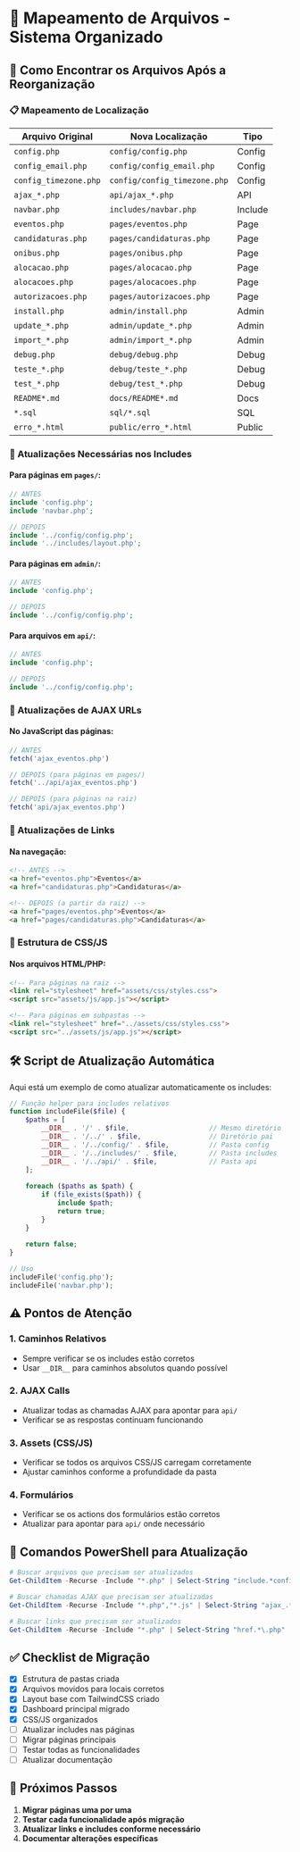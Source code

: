 # 📁 Mapeamento de Arquivos - Sistema Organizado

## 🔄 Como Encontrar os Arquivos Após a Reorganização

### 📋 Mapeamento de Localização

| Arquivo Original | Nova Localização | Tipo |
|------------------|------------------|------|
| `config.php` | `config/config.php` | Config |
| `config_email.php` | `config/config_email.php` | Config |
| `config_timezone.php` | `config/config_timezone.php` | Config |
| `ajax_*.php` | `api/ajax_*.php` | API |
| `navbar.php` | `includes/navbar.php` | Include |
| `eventos.php` | `pages/eventos.php` | Page |
| `candidaturas.php` | `pages/candidaturas.php` | Page |
| `onibus.php` | `pages/onibus.php` | Page |
| `alocacao.php` | `pages/alocacao.php` | Page |
| `alocacoes.php` | `pages/alocacoes.php` | Page |
| `autorizacoes.php` | `pages/autorizacoes.php` | Page |
| `install.php` | `admin/install.php` | Admin |
| `update_*.php` | `admin/update_*.php` | Admin |
| `import_*.php` | `admin/import_*.php` | Admin |
| `debug.php` | `debug/debug.php` | Debug |
| `teste_*.php` | `debug/teste_*.php` | Debug |
| `test_*.php` | `debug/test_*.php` | Debug |
| `README*.md` | `docs/README*.md` | Docs |
| `*.sql` | `sql/*.sql` | SQL |
| `erro_*.html` | `public/erro_*.html` | Public |

### 🔧 Atualizações Necessárias nos Includes

#### Para páginas em `pages/`:
```php
// ANTES
include 'config.php';
include 'navbar.php';

// DEPOIS
include '../config/config.php';
include '../includes/layout.php';
```

#### Para páginas em `admin/`:
```php
// ANTES
include 'config.php';

// DEPOIS
include '../config/config.php';
```

#### Para arquivos em `api/`:
```php
// ANTES
include 'config.php';

// DEPOIS
include '../config/config.php';
```

### 📨 Atualizações de AJAX URLs

#### No JavaScript das páginas:
```javascript
// ANTES
fetch('ajax_eventos.php')

// DEPOIS (para páginas em pages/)
fetch('../api/ajax_eventos.php')

// DEPOIS (para páginas na raiz)
fetch('api/ajax_eventos.php')
```

### 🔗 Atualizações de Links

#### Na navegação:
```html
<!-- ANTES -->
<a href="eventos.php">Eventos</a>
<a href="candidaturas.php">Candidaturas</a>

<!-- DEPOIS (a partir da raiz) -->
<a href="pages/eventos.php">Eventos</a>
<a href="pages/candidaturas.php">Candidaturas</a>
```

### 📁 Estrutura de CSS/JS

#### Nos arquivos HTML/PHP:
```html
<!-- Para páginas na raiz -->
<link rel="stylesheet" href="assets/css/styles.css">
<script src="assets/js/app.js"></script>

<!-- Para páginas em subpastas -->
<link rel="stylesheet" href="../assets/css/styles.css">
<script src="../assets/js/app.js"></script>
```

## 🛠️ Script de Atualização Automática

Aqui está um exemplo de como atualizar automaticamente os includes:

```php
// Função helper para includes relativos
function includeFile($file) {
    $paths = [
        __DIR__ . '/' . $file,                    // Mesmo diretório
        __DIR__ . '/../' . $file,                 // Diretório pai
        __DIR__ . '/../config/' . $file,          // Pasta config
        __DIR__ . '/../includes/' . $file,        // Pasta includes
        __DIR__ . '/../api/' . $file,             // Pasta api
    ];
    
    foreach ($paths as $path) {
        if (file_exists($path)) {
            include $path;
            return true;
        }
    }
    
    return false;
}

// Uso
includeFile('config.php');
includeFile('navbar.php');
```

## ⚠️ Pontos de Atenção

### 1. **Caminhos Relativos**
- Sempre verificar se os includes estão corretos
- Usar `__DIR__` para caminhos absolutos quando possível

### 2. **AJAX Calls**
- Atualizar todas as chamadas AJAX para apontar para `api/`
- Verificar se as respostas continuam funcionando

### 3. **Assets (CSS/JS)**
- Verificar se todos os arquivos CSS/JS carregam corretamente
- Ajustar caminhos conforme a profundidade da pasta

### 4. **Formulários**
- Verificar se os actions dos formulários estão corretos
- Atualizar para apontar para `api/` onde necessário

## 🚀 Comandos PowerShell para Atualização

```powershell
# Buscar arquivos que precisam ser atualizados
Get-ChildItem -Recurse -Include "*.php" | Select-String "include.*config\.php"

# Buscar chamadas AJAX que precisam ser atualizadas
Get-ChildItem -Recurse -Include "*.php","*.js" | Select-String "ajax_.*\.php"

# Buscar links que precisam ser atualizados
Get-ChildItem -Recurse -Include "*.php" | Select-String "href.*\.php"
```

## ✅ Checklist de Migração

- [x] Estrutura de pastas criada
- [x] Arquivos movidos para locais corretos
- [x] Layout base com TailwindCSS criado
- [x] Dashboard principal migrado
- [x] CSS/JS organizados
- [ ] Atualizar includes nas páginas
- [ ] Migrar páginas principais
- [ ] Testar todas as funcionalidades
- [ ] Atualizar documentação

## 🎯 Próximos Passos

1. **Migrar páginas uma por uma**
2. **Testar cada funcionalidade após migração**
3. **Atualizar links e includes conforme necessário**
4. **Documentar alterações específicas**
